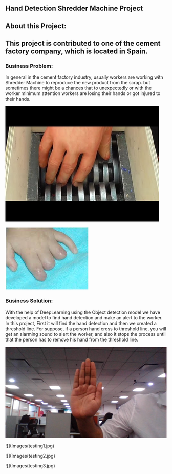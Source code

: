 <h2>Hand Detection Shredder Machine Project</h2>

<h2>About this Project:</h2>

<h2>This project is contributed to one of the cement factory company, which is located in Spain.</h2>

<h3>Business Problem:</h3>

In general in the cement factory industry, usually workers are working with Shredder Machine to reproduce the new product from the scrap. 
but sometimes there might be a chances that to unexpectedly or with the worker minimum attention workers are losing their hands or got injured to their hands.

  ![](Images/1_hand_machine.jpg)
  
  ![](Images/2_InjuredHand.jpg)
  
<h3>Business Solution:</h3> 

With the help of DeepLearning using the Object detection model we have developed a model to find hand detection and make an alert to the worker.  
In this project, First it will find the hand detection and then we created a threshold line. 
For suppose, if a person hand cross to threshold line, you will get an alarming sound to alert the worker, and also it stops the process until that the person has to
remove his hand from the threshold line.

  ![](Images/hand.jpg)
  
  ![](Images(testing1.jpg)
  
  ![](Images(testing2.jpg)
  
  ![](Images(testing3.jpg)


